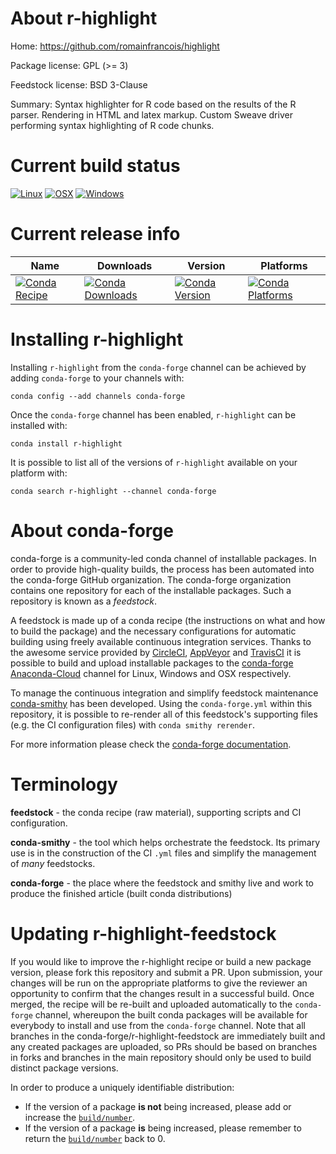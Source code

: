 About r-highlight
=================

Home: https://github.com/romainfrancois/highlight

Package license: GPL (>= 3)

Feedstock license: BSD 3-Clause

Summary: Syntax highlighter for R code based  on the results of the R parser. Rendering in HTML and latex  markup. Custom Sweave driver performing syntax highlighting  of R code chunks.



Current build status
====================

[![Linux](https://img.shields.io/circleci/project/github/conda-forge/r-highlight-feedstock/master.svg?label=Linux)](https://circleci.com/gh/conda-forge/r-highlight-feedstock)
[![OSX](https://img.shields.io/travis/conda-forge/r-highlight-feedstock/master.svg?label=macOS)](https://travis-ci.org/conda-forge/r-highlight-feedstock)
[![Windows](https://img.shields.io/appveyor/ci/conda-forge/r-highlight-feedstock/master.svg?label=Windows)](https://ci.appveyor.com/project/conda-forge/r-highlight-feedstock/branch/master)

Current release info
====================

| Name | Downloads | Version | Platforms |
| --- | --- | --- | --- |
| [![Conda Recipe](https://img.shields.io/badge/recipe-r--highlight-green.svg)](https://anaconda.org/conda-forge/r-highlight) | [![Conda Downloads](https://img.shields.io/conda/dn/conda-forge/r-highlight.svg)](https://anaconda.org/conda-forge/r-highlight) | [![Conda Version](https://img.shields.io/conda/vn/conda-forge/r-highlight.svg)](https://anaconda.org/conda-forge/r-highlight) | [![Conda Platforms](https://img.shields.io/conda/pn/conda-forge/r-highlight.svg)](https://anaconda.org/conda-forge/r-highlight) |

Installing r-highlight
======================

Installing `r-highlight` from the `conda-forge` channel can be achieved by adding `conda-forge` to your channels with:

```
conda config --add channels conda-forge
```

Once the `conda-forge` channel has been enabled, `r-highlight` can be installed with:

```
conda install r-highlight
```

It is possible to list all of the versions of `r-highlight` available on your platform with:

```
conda search r-highlight --channel conda-forge
```


About conda-forge
=================

conda-forge is a community-led conda channel of installable packages.
In order to provide high-quality builds, the process has been automated into the
conda-forge GitHub organization. The conda-forge organization contains one repository
for each of the installable packages. Such a repository is known as a *feedstock*.

A feedstock is made up of a conda recipe (the instructions on what and how to build
the package) and the necessary configurations for automatic building using freely
available continuous integration services. Thanks to the awesome service provided by
[CircleCI](https://circleci.com/), [AppVeyor](https://www.appveyor.com/)
and [TravisCI](https://travis-ci.org/) it is possible to build and upload installable
packages to the [conda-forge](https://anaconda.org/conda-forge)
[Anaconda-Cloud](https://anaconda.org/) channel for Linux, Windows and OSX respectively.

To manage the continuous integration and simplify feedstock maintenance
[conda-smithy](https://github.com/conda-forge/conda-smithy) has been developed.
Using the ``conda-forge.yml`` within this repository, it is possible to re-render all of
this feedstock's supporting files (e.g. the CI configuration files) with ``conda smithy rerender``.

For more information please check the [conda-forge documentation](https://conda-forge.org/docs/).

Terminology
===========

**feedstock** - the conda recipe (raw material), supporting scripts and CI configuration.

**conda-smithy** - the tool which helps orchestrate the feedstock.
                   Its primary use is in the construction of the CI ``.yml`` files
                   and simplify the management of *many* feedstocks.

**conda-forge** - the place where the feedstock and smithy live and work to
                  produce the finished article (built conda distributions)


Updating r-highlight-feedstock
==============================

If you would like to improve the r-highlight recipe or build a new
package version, please fork this repository and submit a PR. Upon submission,
your changes will be run on the appropriate platforms to give the reviewer an
opportunity to confirm that the changes result in a successful build. Once
merged, the recipe will be re-built and uploaded automatically to the
`conda-forge` channel, whereupon the built conda packages will be available for
everybody to install and use from the `conda-forge` channel.
Note that all branches in the conda-forge/r-highlight-feedstock are
immediately built and any created packages are uploaded, so PRs should be based
on branches in forks and branches in the main repository should only be used to
build distinct package versions.

In order to produce a uniquely identifiable distribution:
 * If the version of a package **is not** being increased, please add or increase
   the [``build/number``](https://conda.io/docs/user-guide/tasks/build-packages/define-metadata.html#build-number-and-string).
 * If the version of a package **is** being increased, please remember to return
   the [``build/number``](https://conda.io/docs/user-guide/tasks/build-packages/define-metadata.html#build-number-and-string)
   back to 0.
